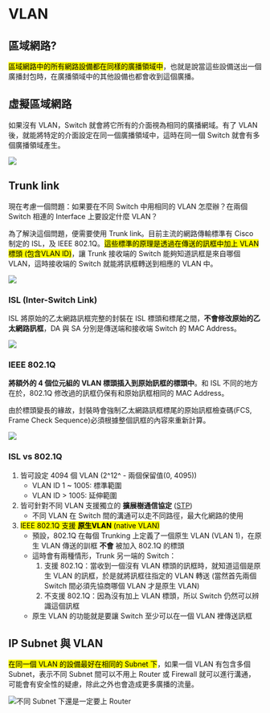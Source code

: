 # VLAN

## 區域網路?

<mark>區域網路中的所有網路設備都在同樣的廣播領域中</mark>，也就是說當這些設備送出一個廣播封包時，在廣播領域中的其他設備也都會收到這個廣播。

## 虛擬區域網路

如果沒有 VLAN，Switch 就會將它所有的介面視為相同的廣播網域。有了 VLAN 後，就能將特定的介面設定在同一個廣播領域中，這時在同一個 Switch 就會有多個廣播領域產生。

![](2019-04-30-23-33-51.png)

## Trunk link

現在考慮一個問題：如果要在不同 Switch 中用相同的 VLAN 怎麼辦？在兩個 Switch 相連的 Interface 上要設定什麼 VLAN？

為了解決這個問題，便需要使用 Trunk link。目前主流的網路傳輸標準有 Cisco 制定的 ISL，及 IEEE 802.1Q。<mark>這些標準的原理是透過在傳送的訊框中加上 VLAN 標頭 (包含VLAN ID)</mark>，讓 Trunk 接收端的 Switch 能夠知道訊框是來自哪個 VLAN，這時接收端的 Switch 就能將訊框轉送到相應的 VLAN 中。

![](2019-04-30-23-41-25.png)

### ISL (Inter-Switch Link)

ISL 將原始的乙太網路訊框完整的封裝在 ISL 標頭和標尾之間，**不會修改原始的乙太網路訊框**，DA 與 SA 分別是傳送端和接收端 Switch 的 MAC Address。

![](2019-04-30-23-46-30.png)

### IEEE 802.1Q

**將額外的 4 個位元組的 VLAN 標頭插入到原始訊框的標頭中**。和 ISL 不同的地方在於，802.1Q 修改過的訊框仍保有和原始訊框相同的 MAC Address。

由於標頭變長的緣故，封裝時會強制乙太網路訊框標尾的原始訊框檢查碼(FCS, Frame Check Sequence)必須根據整個訊框的內容來重新計算。

![](2019-04-30-23-48-37.png)

### ISL vs 802.1Q
    
1. 皆可設定 4094 個 VLAN (2^12^ - 兩個保留值(0, 4095))
    * VLAN ID 1 ~ 1005: 標準範圍
    * VLAN ID > 1005: 延伸範圍
2. 皆可針對不同 VLAN 支援獨立的 **擴展樹通信協定** ([STP](/NCTU-Coursenote/network-associate/layer2/stp))
    * 不同 VLAN 在 Switch 間的溝通可以走不同路徑，最大化網路的使用
3. <mark>IEEE 802.1Q 支援 **原生VLAN** (native VLAN)</mark>
    * 預設，802.1Q 在每個 Trunking 上定義了一個原生 VLAN (VLAN 1)，在原生 VLAN 傳送的訓框 **不會** 被加入 802.1Q 的標頭
    * 這時會有兩種情形，Trunk 另一端的 Switch：
        1. 支援 802.1Q：當收到一個沒有 VLAN 標頭的訊框時，就知道這個是原生 VLAN 的訊框，於是就將訊框往指定的 VLAN 轉送 (當然首先兩個 Switch 間必須先協商哪個 VLAN 才是原生 VLAN)
        2. 不支援 802.1Q：因為沒有加上 VLAN 標頭，所以 Switch 仍然可以辨識這個訊框
    * 原生 VLAN 的功能就是要讓 Switch 至少可以在一個 VLAN 裡傳送訊框

## IP Subnet 與 VLAN

<mark>在同一個 VLAN 的設備最好在相同的 Subnet 下</mark>，如果一個 VLAN 有包含多個 Subnet，表示不同 Subnet 間可以不用上 Router 或 Firewall 就可以進行溝通，可能會有安全性的疑慮，除此之外也會造成更多廣播的流量。

![不同 Subnet 下還是一定要上 Router](2019-05-01-00-18-20.png)